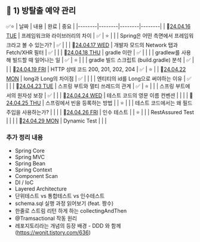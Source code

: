 ## 🚀 1) 방탈출 예약 관리

✅⭐
| 날짜 | 내용 | 완료 | 중요 |
|--------|--------|--------|--------|
| 📆[24.04.16 TUE](https://github.com/nayonsoso/WIL/blob/main/level2/1-room-escape-admin/1.md) | 프레임워크와 라이브러리의 차이 | ✅ | ⭐ |
| | Spring은 어떤 측면에서 프레임워크라고 볼 수 있는가? | ✅ | |
| 📆[24.04.17 WED](https://github.com/nayonsoso/WIL/blob/main/level2/1-room-escape-admin/2.md) | 개발자 모드의 Network 탭과 Fetch/XHR 필터 | ✅ |  |
| 📆[24.04.18 THU](https://github.com/nayonsoso/WIL/blob/main/level2/1-room-escape-admin/3.md) | gradle 이란 | ✅ | |
| | gradlew를 사용해 빌드할 때 일어나는 일 | ✅ | ⭐ |
| | gradle 빌드 스크립트 (build.gradle) 분석 | ✅ | |
| 📆[24.04.19 FRI](https://github.com/nayonsoso/WIL/blob/main/level2/1-room-escape-admin/4.md) | HTTP 상태 코드 200, 201, 202, 204 | ✅ | ⭐ |
| 📆[24.04.22 MON](https://github.com/nayonsoso/WIL/blob/main/level2/1-room-escape-admin/5.md) | long과 Long의 차이점 | ✅ |  |
| | 엔티티의 id를 Long으로 써야하는 이유 | ✅ | |
| 📆[24.04.23 TUE](https://github.com/nayonsoso/WIL/blob/main/level2/1-room-escape-admin/6.md) | 스프링 부트와 멀티 쓰레드의 관계 | ✅ | ⭐ |
| | 스프링 부트에서의 원자성 보장 | ✅ | |
| 📆[24.04.24 WED](https://github.com/nayonsoso/WIL/blob/main/level2/1-room-escape-admin/7.md) | 테스트 코드의 영문 이름 컨벤션 |  |  |
| 📆[24.04.25 THU](https://github.com/nayonsoso/WIL/blob/main/level2/1-room-escape-admin/8.md) | 스프링에서 빈을 등록하는 방법  |  | ⭐ |
| | 테스트 코드에서는 왜 필드 주입을 사용하는가?  | | |
| 📆[24.04.26 FRI](https://github.com/nayonsoso/WIL/blob/main/level2/1-room-escape-admin/9.md) | 인수 테스트 |  | ⭐ |
| | RestAssured Test | | |
| 📆[24.04.29 MON](https://github.com/nayonsoso/WIL/blob/main/level2/1-room-escape-admin/10.md) | Dynamic Test |  |  |

### 추가 정리 내용
- Spring Core
- Spring MVC
- Spring Bean
- Spring Context
- Component Scan
- DI / IoC
- Layered Architecture
- 단위테스트 vs 통합테스트 vs 인수테스트
- schema.sql 실행 과정 읽어보기 (feat. 짱수)
- 한줄로 스트림 리턴 하게 하는 collectingAndThen
- @Tramsactional 작동 원리
- 레포지토리라는 개념의 등장 배경 - DDD 와 함께 (https://wonit.tistory.com/636) 
